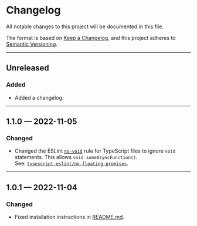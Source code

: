 # Changelog

All notable changes to this project will be documented in this file.

The format is based on [Keep a Changelog](https://keepachangelog.com/en/1.0.0/),
and this project adheres to [Semantic Versioning](https://semver.org/spec/v2.0.0.html).

---

## Unreleased

### Added

- Added a changelog.

---

## 1.1.0 — 2022-11-05

### Changed

- Changed the ESLint [`no-void`] rule for TypeScript files to ignore `void`
  statements. This allows `void someAsyncFunction()`.  
  See: [`typescript-eslint/no-floating-promises`].

[`no-void`]: https://eslint.org/docs/rules/no-void
[`typescript-eslint/no-floating-promises`]: https://typescript-eslint.io/rules/no-floating-promises/

---

## 1.0.1 — 2022-11-04

### Changed

- Fixed installation instructions in [README.md](./README.md).
